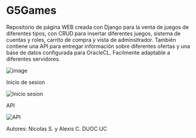 # G5Games
Repositorio de página WEB creada con Django para la venta de juegos de diferentes tipos, con CRUD para insertar diferentes juegos, sistema de cuentas y roles, carrito de compra y vista de adminsitrador. También contiene una API para entregar información sobre diferentes ofertas y una base de datos configurada para OracleCL. Facilmente adaptable a diferentes servidores.

![image](https://github.com/user-attachments/assets/eff73f0b-754d-448d-8ff2-8603c86aa90a)


Inicio de sesion

![Inicio sesion](https://github.com/user-attachments/assets/fdf8c6a3-1642-41f8-a6a6-068b15909857)

API

![API](https://github.com/user-attachments/assets/4fc0470a-3411-4b70-a118-509d64a52ef7)

Autores: Nicolas S. y Alexis C. DUOC UC
